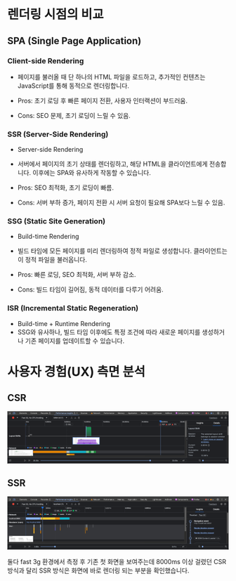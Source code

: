 # 렌더링 시점의 비교

## SPA (Single Page Application)

### Client-side Rendering

- 페이지를 불러올 때 단 하나의 HTML 파일을 로드하고, 추가적인 컨텐츠는 JavaScript를 통해 동적으로 렌더링합니다.

- Pros: 초기 로딩 후 빠른 페이지 전환, 사용자 인터랙션이 부드러움.
- Cons: SEO 문제, 초기 로딩이 느릴 수 있음.

### SSR (Server-Side Rendering)

- Server-side Rendering
- 서버에서 페이지의 초기 상태를 렌더링하고, 해당 HTML을 클라이언트에게 전송합니다. 이후에는 SPA와 유사하게 작동할 수 있습니다.

- Pros: SEO 최적화, 초기 로딩이 빠름.
- Cons: 서버 부하 증가, 페이지 전환 시 서버 요청이 필요해 SPA보다 느릴 수 있음.

### SSG (Static Site Generation)

- Build-time Rendering
- 빌드 타임에 모든 페이지를 미리 렌더링하여 정적 파일로 생성합니다. 클라이언트는 이 정적 파일을 불러옵니다.

- Pros: 빠른 로딩, SEO 최적화, 서버 부하 감소.
- Cons: 빌드 타임이 길어짐, 동적 데이터를 다루기 어려움.

### ISR (Incremental Static Regeneration)

- Build-time + Runtime Rendering
- SSG와 유사하나, 빌드 타임 이후에도 특정 조건에 따라 새로운 페이지를 생성하거나 기존 페이지를 업데이트할 수 있습니다.

# 사용자 경험(UX) 측면 분석

## CSR

![img.png](img.png)

## SSR

![img_1.png](img_1.png)


둘다 fast 3g 환경에서 측정 후 기존 첫 화면을 보여주는데 8000ms 이상 걸렸던 CSR 방식과 달리 SSR 방식은 화면에 바로 렌더링 되는 부분을 확인했습니다. 
